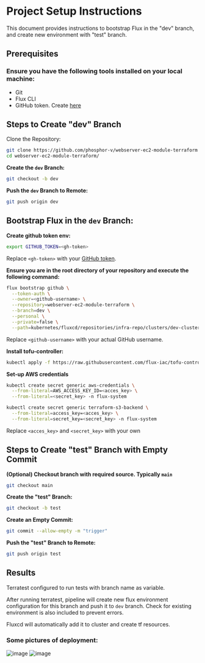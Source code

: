 # Project Setup Instructions
This document provides instructions to bootstrap Flux in the "dev" branch, and create new environment with "test" branch.

## Prerequisites
### Ensure you have the following tools installed on your local machine:

- Git
- Flux CLI
- GitHub token. Create [here](https://github.com/settings/tokens)
## Steps to Create "dev" Branch
Clone the Repository:

```bash
git clone https://github.com/phosphor-v/webserver-ec2-module-terraform
cd webserver-ec2-module-terraform/
```

**Create the `dev` Branch:**

```bash
git checkout -b dev
```


**Push the `dev` Branch to Remote:**

```bash
git push origin dev
```
## Bootstrap Flux in the `dev` Branch:

**Create github token env:**
```bash
export GITHUB_TOKEN=<gh-token>
```
Replace `<gh-token>` with your [GitHub token](https://github.com/settings/tokens).

**Ensure you are in the root directory of your repository and execute the following command:**

```bash
flux bootstrap github \
  --token-auth \
  --owner=<github-username> \
  --repository=webserver-ec2-module-terraform \
  --branch=dev \
  --personal \
  --private=false \
  --path=kubernetes/fluxcd/repositories/infra-repo/clusters/dev-cluster
```
Replace `<github-username>` with your actual GitHub username.

**Install tofu-controller:**
```bash
kubectl apply -f https://raw.githubusercontent.com/flux-iac/tofu-controller/main/docs/release.yaml
```

**Set-up AWS credentials**
```bash
kubectl create secret generic aws-credentials \
  --from-literal=AWS_ACCESS_KEY_ID=<acces_key> \
  --from-literal=<secret_key> -n flux-system

kubectl create secret generic terraform-s3-backend \
  --from-literal=access_key=<acces_key> \
  --from-literal=secret_key=<secret_key> -n flux-system
```
Replace `<acces_key>` and `<secret_key>`  with your own

## Steps to Create "test" Branch with Empty Commit
**(Optional) Checkout branch with required source. Typically `main`**
```bash
git checkout main
```

**Create the "test" Branch:**
```bash
git checkout -b test
```

**Create an Empty Commit:**

```bash
git commit --allow-empty -m "trigger"
```

**Push the "test" Branch to Remote:**

```bash
git push origin test
```

## Results
Terratest configured to run tests with branch name as variable.


After running terratest, pipeline will create new flux environment configuration for this branch and push it to `dev` branch. Check for existing environment is also included to prevent errors.


Fluxcd will automatically add it to cluster and create tf resources.

### Some pictures of deployment:
![image](https://github.com/phosphor-v/webserver-ec2-module-terraform/assets/113942255/bcc54d91-0815-4cc9-bee9-634195ec6b2d)
![image](https://github.com/phosphor-v/webserver-ec2-module-terraform/assets/113942255/e92564d3-7b19-4143-8efe-d684d9414e3b)
